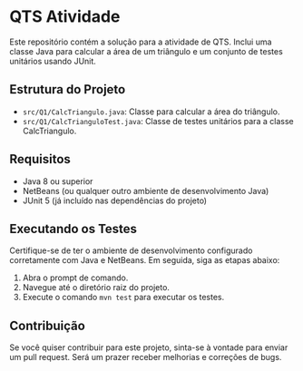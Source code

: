 # QTS Atividade

Este repositório contém a solução para a atividade de QTS. Inclui uma classe Java para calcular a área de um triângulo e um conjunto de testes unitários usando JUnit.

## Estrutura do Projeto

- `src/Q1/CalcTriangulo.java`: Classe para calcular a área do triângulo.
- `src/Q1/CalcTrianguloTest.java`: Classe de testes unitários para a classe CalcTriangulo.

## Requisitos

- Java 8 ou superior
- NetBeans (ou qualquer outro ambiente de desenvolvimento Java)
- JUnit 5 (já incluído nas dependências do projeto)

## Executando os Testes

Certifique-se de ter o ambiente de desenvolvimento configurado corretamente com Java e NetBeans. Em seguida, siga as etapas abaixo:

1. Abra o prompt de comando.
2. Navegue até o diretório raiz do projeto.
3. Execute o comando `mvn test` para executar os testes.

## Contribuição

Se você quiser contribuir para este projeto, sinta-se à vontade para enviar um pull request. Será um prazer receber melhorias e correções de bugs.
